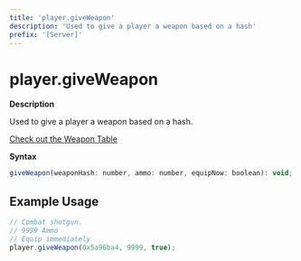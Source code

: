 ```yaml
---
title: 'player.giveWeapon'
description: 'Used to give a player a weapon based on a hash'
prefix: '[Server]'
---
```


# player.giveWeapon

**Description**

Used to give a player a weapon based on a hash.

[Check out the Weapon Table](../articles/tables/weapons.md)

**Syntax**

```js
giveWeapon(weaponHash: number, ammo: number, equipNow: boolean): void;
```

## Example Usage

```js
// Combat shotgun.
// 9999 Ammo
// Equip immediately
player.giveWeapon(0x5a96ba4, 9999, true);
```
